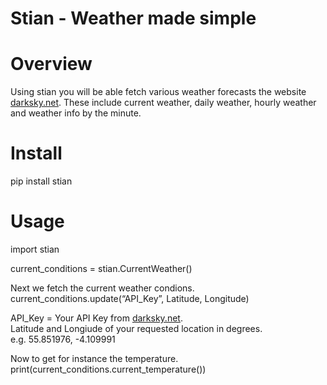 <!DOCTYPE html><html><head><meta charset="utf-8"><title>Untitled Document.md</title><style></style></head><body id="preview">
<h1><a id="Stian__Weather_made_simple_0"></a>Stian - Weather made simple</h1>
<h1><a id="Overview_2"></a>Overview</h1>
<p>Using stian you will be able fetch various weather forecasts the website <a href="http://darksky.net">darksky.net</a>. These include current weather, daily weather, hourly weather and weather info by the minute.</p>
<h1><a id="Install_6"></a>Install</h1>
<p>pip install stian</p>
<h1><a id="Usage_10"></a>Usage</h1>
<p>import stian</p>
<p>current_conditions = stian.CurrentWeather()</p>
<p>Next we fetch the current weather condions.<br>
current_conditions.update(“API_Key”, Latitude, Longitude)</p>
<p>API_Key = Your API Key from <a href="http://darksky.net">darksky.net</a>.<br>
Latitude and Longiude of your requested location in degrees.<br>
e.g. 55.851976, -4.109991</p>
<p>Now to get for instance the temperature.<br>
print(current_conditions.current_temperature())</p>

</body></html>